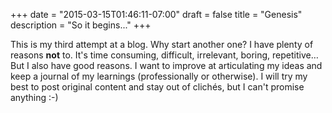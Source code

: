 +++
date = "2015-03-15T01:46:11-07:00"
draft = false
title = "Genesis"
description = "So it begins..."
+++

This is my third attempt at a blog. Why start another one? I have plenty of reasons **not** to. It's time consuming, difficult, irrelevant, boring, repetitive…  But I also have good reasons. I want to improve at articulating my ideas and keep a journal of my learnings (professionally or otherwise). I will try my best to post original content and stay out of clichés, but I can't promise anything :-)
